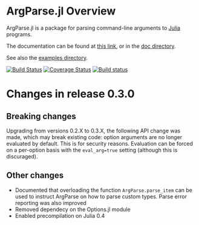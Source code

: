 ArgParse.jl Overview
====================

ArgParse.jl is a package for parsing command-line arguments to
[Julia](http://julialang.org) programs.

The documentation can be found at
[this link](http://argparsejl.readthedocs.org/en/latest/argparse.html), or in
the [doc directory](doc).

See also the [examples directory](examples).

[![Build Status](https://api.travis-ci.org/carlobaldassi/ArgParse.jl.png?branch=master)](https://travis-ci.org/carlobaldassi/ArgParse.jl)
[![Coverage Status](https://coveralls.io/repos/carlobaldassi/ArgParse.jl/badge.svg?branch=master&service=github)](https://coveralls.io/github/carlobaldassi/ArgParse.jl?branch=master)
[![Build status](https://ci.appveyor.com/api/projects/status/5c81omg867fu2gfy/branch/master?svg=true)](https://ci.appveyor.com/project/carlobaldassi/argparse-jl/branch/master)

Changes in release 0.3.0
========================

Breaking changes
----------------

Upgrading from versions 0.2.X to 0.3.X, the following API change was made,
which may break existing code: option arguments are no longer evaluated by
default. This is for security reasons. Evaluation can be forced on a per-option
basis with the `eval_arg=true` setting (although this is discuraged).

Other changes
-------------

* Documented that overloading the function `ArgParse.parse_item` can be used to
  instruct ArgParse on how to parse custom types. Parse error reporting was
  also improved
* Removed dependecy on the Options.jl module
* Enabled precompilation on Julia 0.4
